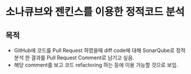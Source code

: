 # 소나큐브와 젠킨스를 이용한 정적코드 분석
## 목적
- GitHub에 코드를 Pull Request 하였을때 diff code에 대해 SonarQube로 정적분석 한 결과를 Pull Request Comment로 남기고 싶음.
- 해당 comment를 보고 코드 refactoring 하는 등에 이용 가능할 것으로 보임.
